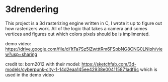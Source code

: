 # 3drendering

This project is a 3d rasterizing engine written in C, I wrote it up to figure out how rasterizers work. 
All of the logic that takes a camera and somes vertices and figures out which colors pixels should be is implimented.


demo video:
https://drive.google.com/file/d/1tTa7Sz5lZwtttRm6FSpbNG8CNG0LNlph/view?usp=sharing


credit to: born2012 with their model: https://sketchfab.com/3d-models/cyberpunk-city-1-14d2eaa145ee42938e004115871adf6c which is used in the demo video
